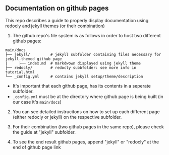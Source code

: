 ## Documentation on github pages

This repo describes a guide to properly display documentation using redocly and jekyll themes (or their combination)

1. The github repo's file system is as follows in order to host two different github pages:
```
main/docs
├── jekyll/         # jekyll subfolder containing files necessary for jekyll-themed github page
|     ├── index.md  # markdwown displayed using jekyll theme
├── redocly/        # redocly subbfolder: see more info in tutorial.html
└── _config.yml     # contains jekyll setup/theme/description
```
- It's important that each github page, has its contents in a seperate subfolder. 
- `_config.yml` must be at the directory where github page is being built (in our case it's `main/docs`) 

2. You can see detailed instrucitons on how to set up each different page (either redocly or jekyll) on the respective subfolder.

3. For their combination (two github pages in the same repo), please check the guide at "jekyll" subfolder.

4. To see the end result github pages, append "jekyll" or "redocly" at the end of github page link 
